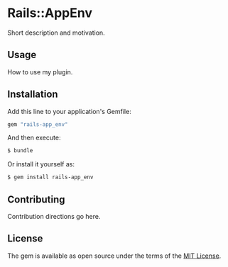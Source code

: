 # Rails::AppEnv
Short description and motivation.

## Usage
How to use my plugin.

## Installation
Add this line to your application's Gemfile:

```ruby
gem "rails-app_env"
```

And then execute:
```bash
$ bundle
```

Or install it yourself as:
```bash
$ gem install rails-app_env
```

## Contributing
Contribution directions go here.

## License
The gem is available as open source under the terms of the [MIT License](https://opensource.org/licenses/MIT).
